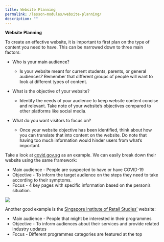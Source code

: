 ```yaml
---
title: Website Planning
permalink: /lesson-modules/website-planning/
description: ""
---
```

**Website** **Planning**

To create an effective website, it is important to first plan on the type of content you need to have. This can be narrowed down to three main factors:

*   Who is your main audience?
    
    *   Is your website meant for current students, parents, or general audiences? Remember that different groups of people will want to look at different types of content.
*   What is the objective of your website?
    
    *   Identify the needs of your audience to keep website content concise and relevant. Take note of your website’s objectives compared to other platforms like social media.
*   What do you want visitors to focus on?
    
    *   Once your website objective has been identified, think about how you can translate that into content on the website. Do note that having too much information would hinder users from what’s important.

Take a look at [covid.gov.sg](http://covid.gov.sg) as an example. We can easily break down their website using the same framework:

*   Main audience - People are suspected to have or have COVID-19
*   Objective - To inform the target audience on the steps they need to take according to their symptoms.
*   Focus - 4 key pages with specific information based on the person’s situation.

![](https://i.imgur.com/LHGnh9L.png)

Another good example is the [Singapore Institute of Retail Studies’](https://www.sirs.edu.sg/) website:

*   Main audience - People that might be interested in their programmes
*   Objective - To inform audiences about their services and provide related industry updates
*   Focus - Different programmes categories are featured at the top